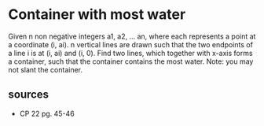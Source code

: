 # Container with most water
Given n non negative integers a1, a2, ... an, where each represents a point at a coordinate (i, ai). n vertical lines are drawn such that the two endpoints of a line i is at (i, ai) and (i, 0). Find two lines, which together with x-axis forms a container, such that the container contains the most water.
Note: you may not slant the container.

## sources
  - CP 22 pg. 45-46
